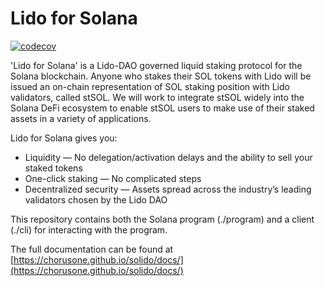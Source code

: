 # Lido for Solana

[![codecov](https://codecov.io/gh/ChorusOne/solido/branch/main/graph/badge.svg?token=USB921ZL6B)](https://codecov.io/gh/ChorusOne/solido)


'Lido for Solana' is a Lido-DAO governed liquid staking protocol for the Solana blockchain. Anyone who stakes their SOL tokens with Lido will be issued an on-chain representation of SOL staking position with Lido validators, called stSOL. We will work to integrate stSOL widely into the Solana DeFi ecosystem to enable stSOL users to make use of their staked assets in a variety of applications.

Lido for Solana gives you:

- Liquidity — No delegation/activation delays and the ability to sell your staked tokens
- One-click staking — No complicated steps
- Decentralized security — Assets spread across the industry’s leading validators chosen by the Lido DAO

This repository contains both the Solana program (./program) and a client (./cli) for interacting with
the program.

The full documentation can be found at [https://chorusone.github.io/solido/docs/](https://chorusone.github.io/solido/docs/)